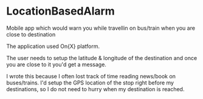 # LocationBasedAlarm
Mobile app which would warn you while travellin on bus/train when you are close to destination

The application used On{X} platform.

The user needs to setup the latitude & longitude of the destination and once you are close to it you'd get a message.

I wrote this because I often lost track of time reading news/book on buses/trains. I'd setup the GPS location of the stop right before my destinations, so I do not need to hurry when my destination is reached.

